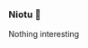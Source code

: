 ### Niotu 🔮

Nothing interesting 


<!-- <img style="display: block;-webkit-user-select: none;margin: auto;background-color: hsl(0, 0%, 90%);" src="https://i.pinimg.com/originals/d0/97/9b/d0979b26cec609049b3d1a3dee5b89b3.gif">
 -->
